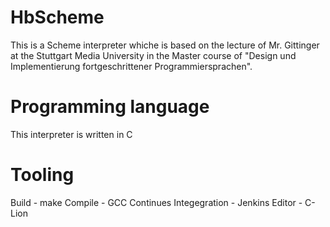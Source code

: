 # HbScheme
This is a Scheme interpreter whiche is based on the lecture of Mr. Gittinger at the Stuttgart Media University in the Master course of "Design und Implementierung fortgeschrittener Programmiersprachen".

# Programming language
  This interpreter is written in C

# Tooling
  Build - make
  Compile - GCC
  Continues Integegration - Jenkins
  Editor - C-Lion
